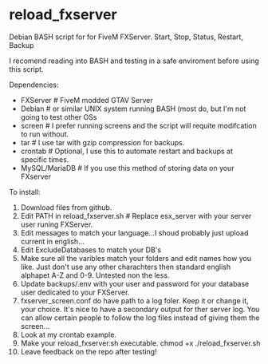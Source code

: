 # reload_fxserver
Debian BASH script for for FiveM FXServer. Start, Stop, Status, Restart, Backup

I recomend reading into BASH and testing in a safe enviroment before using this script.

Dependencies:
* FXServer      # FiveM modded GTAV Server
* Debian        # or similar UNIX system running BASH (most do, but I'm not going to test other OSs
* screen        # I prefer running screens and the script will requite modifcation to run without.
* tar           # I use tar with gzip compression for backups.
* crontab       # Optional, I use this to automate restart and backups at specific times. 
* MySQL/MariaDB # If you use this method of storing data on your FXserver

To install:

1) Download files from github.
2) Edit PATH in reload_fxserver.sh # Replace esx_server with your server user runing FXServer.
3) Edit messages to match your language...I shoud probably just upload current in english...
4) Edit ExcludeDatabases to match your DB's  
5) Make sure all the varibles match your folders and edit names how you like. Just don't use any other charachters then standard english alphapet A-Z and 0-9. Untested non the less.
6) Update backups/.env with your user and password for your database user dedicated to your FXServer. 
7) fxserver_screen.conf do have path to a log foler. Keep it or change it, your choice. It's nice to have a secondary output for ther server log. You can allow certain people to follow the log files instead of giving them the screen...
8) Look at my crontab example.
9) Make your reload_fxserver.sh executable. chmod +x ./reload_fxserver.sh
10) Leave feedback on the repo after testing!

